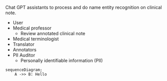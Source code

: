 Chat GPT assistants to process and do name entity recognition on clinical note.
- User
- Medical professor
	- Review annotated clinical note
- Medical terminologist
- Translator
- Annotators
- PII Auditor
	- Personally identifiable information (PII)
```mermaid
sequenceDiagram;
	A ->> B: Hello
```
